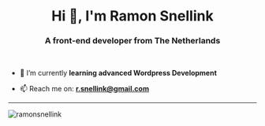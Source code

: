<h1 align="center">Hi 👋, I'm Ramon Snellink</h1>
<h3 align="center">A front-end developer from The Netherlands</h3>
<br />

- 🔭 I’m currently **learning advanced Wordpress Development**

- 📫 Reach me on: **[r.snellink@gmail.com](mailto:r.snellink@gmail.com)**  

<hr>
<p align="left"><img align="center" src="https://github-readme-stats.vercel.app/api/top-langs?username=ramonsnellink&show_icons=true&locale=en&layout=compact" alt="ramonsnellink" /></p>
